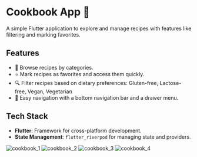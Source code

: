 # Cookbook App 🍳  

A simple Flutter application to explore and manage recipes with features like filtering and marking favorites.  

## Features  
- 📂 Browse recipes by categories.  
- ⭐ Mark recipes as favorites and access them quickly.  
- 🔍 Filter recipes based on dietary preferences: Gluten-free, Lactose-free, Vegan, Vegetarian  
- 🧭 Easy navigation with a bottom navigation bar and a drawer menu.  

## Tech Stack  
- **Flutter**: Framework for cross-platform development.  
- **State Management**: `flutter_riverpod` for managing state and providers.  

![cookbook_1](https://github.com/user-attachments/assets/ce6885f1-1f0e-4f89-9539-1261416148b0)
![cookbook_2](https://github.com/user-attachments/assets/796acc08-ab37-4398-94ac-4e1f7b88aaea)
![cookbook_3](https://github.com/user-attachments/assets/3c6c4ecf-0216-4d9f-90a2-c0ebe1b3abb6)
![cookbook_4](https://github.com/user-attachments/assets/177008f1-2a10-4a7b-8302-3713ae404e0a)
